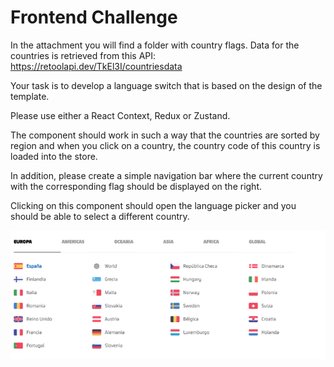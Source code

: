 # Frontend Challenge

In the attachment you will find a folder with country flags. Data for the countries is retrieved from this API: <https://retoolapi.dev/TkEl3I/countriesdata>

Your task is to develop a language switch that is based on the design of the template.

Please use either a React Context, Redux or Zustand.

The component should work in such a way that the countries are sorted by region and when you click on a country, the country code of this country is loaded into the store.

In addition, please create a simple navigation bar where the current country with the corresponding flag should be displayed on the right.

Clicking on this component should open the language picker and you should be able to select a different country.

![Alt text](Language_picker_mock.png)
